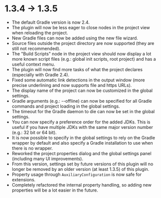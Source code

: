 # 1.3.4 -> 1.3.5

- The default Gradle version is now 2.4.
- The plugin will now be less eager to close nodes in the project view when reloading the project.
- New Gradle files can now be added using the new file wizard.
- Source files outside the project directory are now supported (they are still not recommended).
- The "Build Scripts" node in the project view should now display a lot more known script files (e.g.: global init scripts, root project) and has a useful context menu.
- The plugin will now find more tasks of what the project declares (especially with Gradle 2.4).
- Fixed some automatic link detections in the output window (more precise underlining and now supports file and https URLs).
- The display name of the project can now be customized in the global settings.
- Gradle arguments (e.g.: --offline) can now be specified for all Gradle commands and project loading in the global settings.
- The timeout for the Gradle daemon to die can now be set in the global settings.
- You can now specify a preference order for the added JDKs. This is useful if you have multiple JDKs with the same major version number (e.g.: 32 bit or 64 bit).
- It is now possible to specify in the global settings to rely on the Gradle wrapper by default and also specify a Gradle installation to use when there is no wrapper.
- Reworked the project properties dialog and the global settings panel (including many UI improvements).
- From this version, settings set by future versions of this plugin will no longer be removed by an older version (at least 1.3.5) of this plugin.
- Property usage through `AuxiliaryConfiguration` is now safe for extensions.
- Completely refactored the internal property handling, so adding new properties will be a lot easier in the future.
